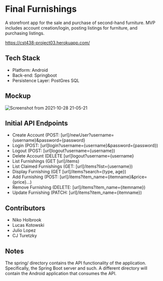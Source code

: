 # Final Furnishings
A storefront app for the sale and purchase of second-hand furniture. 
MVP includes account creation/login, posting listings for furniture, and purchasing listings. 

https://cst438-project03.herokuapp.com/

## Tech Stack
- Platform: Android
- Back-end: Springboot
- Persistence Layer: PostGres SQL

## Mockup
![Screenshot from 2021-10-28 21-05-21](https://user-images.githubusercontent.com/70172259/139373914-fe5acb0f-5b13-4e23-978a-d54999314729.png)

## Initial API Endpoints
- Create Account (POST: [url]/newUser?username={username}&password={password}
- Login (POST: [url]login?username={username}&password={password})
- Logout (POST: [url]logout?username={username})
- Delete Account (DELETE [url]logout?username={username}
- List Furnishings (GET [url]/items)
- List Claimed Furnishings (GET: [url]/items?list={username})
- Display Furnishing (GET [url]/items?search={type, age})
- Add Furnishing (POST: [url]/items?item_name={itemname}&price={price}...)
- Remove Furnishing (DELETE: [url]/items?item_name={itemname})
- Update Furnishing (PATCH: [url]/items?item_name={itemname})

## Contributors
- Niko Holbrook
- Lucas Kotowski
- Julio Lopez
- CJ Turetzky

## Notes
The spring/ directory contains the API functionality of the application.
Specifically, the Spring Boot server and such.
A different directory will contain the Android application that consumes the API.
